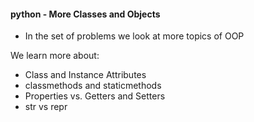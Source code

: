 #### python - More Classes and Objects

- In the set of problems we look at more topics of OOP

We learn more about:
   - Class and Instance Attributes
   - classmethods and staticmethods
   - Properties vs. Getters and Setters
   - str vs repr 
